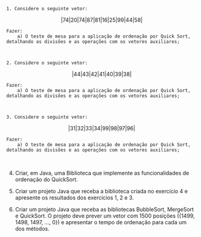 	1. Considere o seguinte vetor:

$$
| 74 | 20 | 74 | 87 | 81 | 16 | 25 | 99 | 44 | 58 |
$$

	Fazer:  
		a) O teste de mesa para a aplicação de ordenação por Quick Sort, detalhando as divisões e as operações com os vetores auxiliares;



	2. Considere o seguinte vetor:

$$
| 44 | 43 | 42 | 41 | 40 | 39 | 38 | 
$$

	Fazer:
		a) O teste de mesa para a aplicação de ordenação por Quick Sort, detalhando as divisões e as operações com os vetores auxiliares;



	3. Considere o seguinte vetor:

$$
| 31 | 32 | 33 | 34 | 99 | 98 | 97 | 96 | 
$$

	Fazer:
		a) O teste de mesa para a aplicação de ordenação por Quick Sort, detalhando as divisões e as operações com os vetores auxiliares;

​	

 4. Criar, em Java, uma Biblioteca que implemente as funcionalidades de ordenação do QuickSort.

    

 5. Criar um projeto Java que receba a biblioteca criada no exercício 4 e apresente os resultados dos exercícios 1, 2 e 3.

    

6. Criar um projeto Java que receba as bibliotecas BubbleSort, MergeSort e QuickSort. O projeto deve prever um vetor com 1500 posições ({1499, 1498, 1497, ..., 0}) e apresentar o tempo de ordenação para cada um dos métodos.